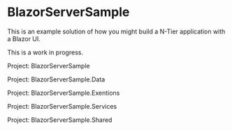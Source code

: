 # BlazorServerSample

This is an example solution of how you might build a N-Tier application with a Blazor UI.

This is a work in progress.

Project: BlazorServerSample

Project: BlazorServerSample.Data

Project: BlazorServerSample.Exentions

Project: BlazorServerSample.Services

Project: BlazorServerSample.Shared


